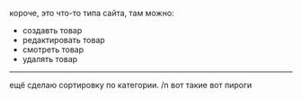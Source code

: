 короче, это что-то типа сайта, там можно:
- создавть товар
- редактировать товар
- смотреть товар
- удалять товар
- - -
ещё сделаю сортировку по категории. /n
вот такие вот пироги
